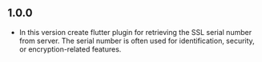 ## 1.0.0

- In this version create flutter plugin for retrieving the SSL serial number from server. The serial number is often used for identification, security, or encryption-related features.
